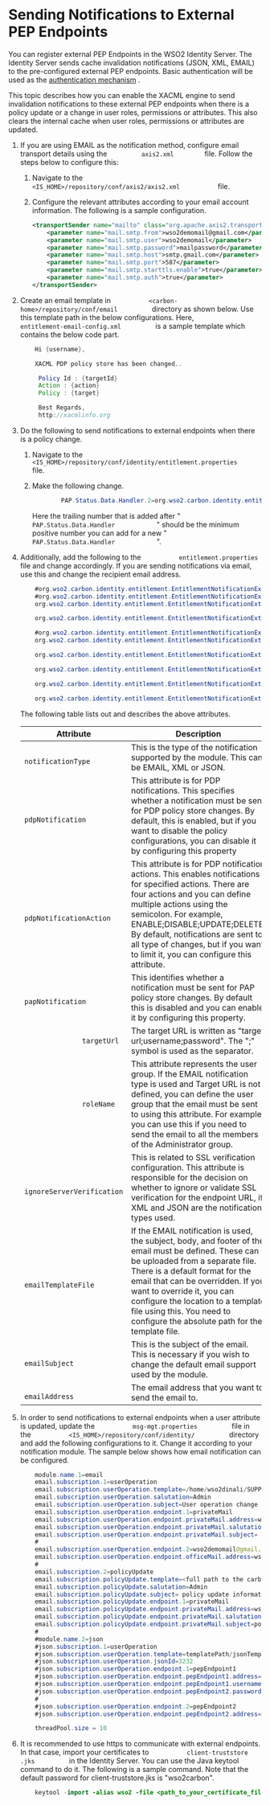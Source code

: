# Sending Notifications to External PEP Endpoints

You can register external PEP Endpoints in the WSO2 Identity Server. The
Identity Server sends cache invalidation notifications (JSON, XML,
EMAIL) to the pre-configured external PEP endpoints. Basic
authentication will be used as the [authentication
mechanism](https://docs.wso2.com/display/IS530/Configuring+Local+and+Outbound+Authentication+for+a+Service+Provider)
.

This topic describes how you can enable the XACML engine to send
invalidation notifications to these external PEP endpoints when there is
a policy update or a change in user roles, permissions or
attributes. This also clears the internal cache when user roles,
permissions or attributes are updated.

1.  If you are using EMAIL as the notification method, configure email
    transport details using the `          axis2.xml         ` file.
    Follow the steps below to configure this:
    1.  Navigate to the
        `            <IS_HOME>/repository/conf/axis2/axis2.xml           `
        file.
    2.  Configure the relevant attributes according to your email
        account information. The following is a sample configuration.

        ``` xml
        <transportSender name="mailto" class="org.apache.axis2.transport.mail.MailTransportSender">
            <parameter name="mail.smtp.from">wso2demomail@gmail.com</parameter>
            <parameter name="mail.smtp.user">wso2demomail</parameter>
            <parameter name="mail.smtp.password">mailpassword</parameter>
            <parameter name="mail.smtp.host">smtp.gmail.com</parameter>    
            <parameter name="mail.smtp.port">587</parameter>
            <parameter name="mail.smtp.starttls.enable">true</parameter>
            <parameter name="mail.smtp.auth">true</parameter>
        </transportSender>
        ```

2.  Create an email template in
    `           <carbon-home>/repository/conf/email          ` directory
    as shown below. Use this template path in the below configurations.
    Here, `           entitlement-email-config.xml          ` is a
    sample template which contains the below code part.

    ``` java
        Hi {username},
    
        XACML PDP policy store has been changed..
    
         Policy Id : {targetId}
         Action : {action}
         Policy : {target}
    
         Best Regards,
         http://xacmlinfo.org
    ```

3.  Do the following to send notifications to external endpoints when
    there is a policy change.

    1.  Navigate to the
        `            <IS_HOME>/repository/conf/identity/entitlement.properties           `
        file.
    2.  Make the following change.

        ``` java
                PAP.Status.Data.Handler.2=org.wso2.carbon.identity.entitlement.EntitlementNotificationExtension
        ```

        Here the trailing number that is added after "
        `             PAP.Status.Data.Handler            ` " should be
        the minimum positive number you can add for a new "
        `             PAP.Status.Data.Handler            ` ".

4.  Additionally, add the following to the
    `           entitlement.properties          ` file and change
    accordingly. If you are sending notifications via email, use this
    and change the recipient email address.

    ``` java
        #org.wso2.carbon.identity.entitlement.EntitlementNotificationExtension.1=notificationType,JSON
        #org.wso2.carbon.identity.entitlement.EntitlementNotificationExtension.1=notificationType,XML
        org.wso2.carbon.identity.entitlement.EntitlementNotificationExtension.1=notificationType,EMAIL
    
        org.wso2.carbon.identity.entitlement.EntitlementNotificationExtension.2=ignoreServerVerification,true
    
        #org.wso2.carbon.identity.entitlement.EntitlementNotificationExtension.3=targetUrl,http://targetUrlAddress;username;password
        org.wso2.carbon.identity.entitlement.EntitlementNotificationExtension.3=emailAddress,wso2demomail@gmail.com
    
        org.wso2.carbon.identity.entitlement.EntitlementNotificationExtension.4=pdpNotificationAction,ENABLE;DISABLE;UPDATE;DELETE
    
        org.wso2.carbon.identity.entitlement.EntitlementNotificationExtension.5=papNotification,true
    
        org.wso2.carbon.identity.entitlement.EntitlementNotificationExtension.6=pdpNotification,true
    
        org.wso2.carbon.identity.entitlement.EntitlementNotificationExtension.9=roleName, admin
    ```

    The following table lists out and describes the above attributes.

    | Attribute                                               | Description                                                                                                                                                                                                                                                                                                                                                         |
    |---------------------------------------------------------|---------------------------------------------------------------------------------------------------------------------------------------------------------------------------------------------------------------------------------------------------------------------------------------------------------------------------------------------------------------------|
    | `               notificationType              `         | This is the type of the notification supported by the module. This can be EMAIL, XML or JSON.                                                                                                                                                                                                                                                                       |
    | `               pdpNotification              `          | This attribute is for PDP notifications. This specifies whether a notification must be sent for PDP policy store changes. By default, this is enabled, but if you want to disable the policy configurations, you can disable it by configuring this property                                                                                                        |
    | `               pdpNotificationAction              `    | This attribute is for PDP notification actions. This enables notifications for specified actions. There are four actions and you can define multiple actions using the semicolon. For example, ENABLE;DISABLE;UPDATE;DELETE. By default, notifications are sent to all type of changes, but if you want to limit it, you can configure this attribute.              |
    | `               papNotification              `          | This identifies whether a notification must be sent for PAP policy store changes. By default this is disabled and you can enable it by configuring this property.                                                                                                                                                                                                   |
    | `               targetUrl              `                | The target URL is written as "target url;username;password". The ";" symbol is used as the separator.                                                                                                                                                                                                                                                               |
    | `               roleName              `                 | This attribute represents the user group. If the EMAIL notification type is used and Target URL is not defined, you can define the user group that the email must be sent to using this attribute. For example, you can use this if you need to send the email to all the members of the Administrator group.                                                       |
    | `               ignoreServerVerification              ` | This is related to SSL verification configuration. This attribute is responsible for the decision on whether to ignore or validate SSL verification for the endpoint URL, if XML and JSON are the notification types used.                                                                                                                                          |
    | `               emailTemplateFile              `        | If the EMAIL notification is used, the subject, body, and footer of the email must be defined. These can be uploaded from a separate file. There is a default format for the email that can be overridden. If you want to override it, you can configure the location to a template file using this. You need to configure the absolute path for the template file. |
    | `               emailSubject              `             | This is the subject of the email. This is necessary if you wish to change the default email support used by the module.                                                                                                                                                                                                                                             |
    | `               emailAddress              `             | The email address that you want to send the email to.                                                                                                                                                                                                                                                                                                               |

5.  In order to send notifications to external endpoints when a user
    attribute is updated, update the
    `           msg-mgt.properties          ` file in the
    `           <IS_HOME>/repository/conf/identity/          ` directory
    and add the following configurations to it. Change it according to
    your notification module. The sample below shows how email
    notification can be configured.

    ``` java
        module.name.1=email
        email.subscription.1=userOperation
        email.subscription.userOperation.template=/home/wso2dinali/SUPPORT/TRAVISPERKINSDEV-312/wso2is-5.3.0/repository/conf/email/entitlement-email-config.xml
        email.subscription.userOperation.salutation=Admin
        email.subscription.userOperation.subject=User operation change information
        email.subscription.userOperation.endpoint.1=privateMail
        email.subscription.userOperation.endpoint.privateMail.address=wso2demomail@gmail.com
        email.subscription.userOperation.endpoint.privateMail.salutation=wso2demomail@gmail.com
        email.subscription.userOperation.endpoint.privateMail.subject= The User Operation change has occured.
        #
        email.subscription.userOperation.endpoint.2=wso2demomail@gmail.com
        email.subscription.userOperation.endpoint.officeMail.address=wso2demomail@gmail.com
        #
        email.subscription.2=policyUpdate
        email.subscription.policyUpdate.template=<full path to the carbon- home>/repository/conf/email/entitlement-email-config.xml
        email.subscription.policyUpdate.salutation=Admin
        email.subscription.policyUpdate.subject= policy update information mail
        email.subscription.policyUpdate.endpoint.1=privateMail
        email.subscription.policyUpdate.endpoint.privateMail.address=wso2demomail@gmail.com
        email.subscription.policyUpdate.endpoint.privateMail.salutation=Admin 
        email.subscription.policyUpdate.endpoint.privateMail.subject=policy update information to private wso2demomail@gmail.com
        #
        #module.name.2=json
        #json.subscription.1=userOperation
        #json.subscription.userOperation.template=templatePath/jsonTemplate
        #json.subscription.userOperation.jsonId=3232
        #json.subscription.userOperation.endpoint.1=pepEndpoint1
        #json.subscription.userOperation.endpoint.pepEndpoint1.address=https://localhost:8080/testEndpoint1
        #json.subscription.userOperation.endpoint.pepEndpoint1.username=testUsername
        #json.subscription.userOperation.endpoint.pepEndpoint2.password=testPW
        #
        #json.subscription.userOperation.endpoint.2=pepEndpoint2
        #json.subscription.userOperation.endpoint.pepEndpoint2.address=https://localhost:8080/testEndpoint2
    
        threadPool.size = 10
    ```

6.  It is recommended to use https to communicate with external
    endpoints. In that case, import your certificates to
    `           client-truststore          ` `           .jks          `
    in the Identity Server. You can use the Java keytool command to do
    it. The following is a sample command. Note that the default
    password for client-truststore.jks is "wso2carbon".

    ``` java
        keytool -import -alias wso2 -file <path_to_your_certificate_file>/yourCertificate.crt -keystore <CARBON_SERVER>/repository/resources/security/client-truststore.jks
    ```
